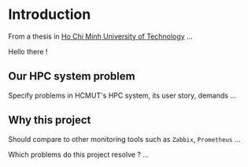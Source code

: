 # Introduction

From a thesis in [Ho Chi Minh University of Technology](https://hcmut.edu.vn/) ...

Hello there !

## Our HPC system problem

Specify problems in HCMUT's HPC system, its user story, demands ...

## Why this project

Should compare to other monitoring tools such as `Zabbix`, `Prometheus` ...

Which problems do this project resolve ? ...
